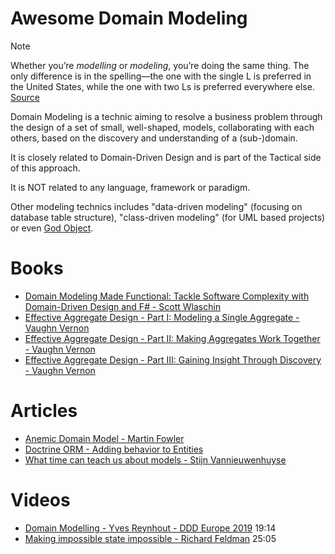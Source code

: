 # Awesome Domain Modeling

> [!NOTE]
> Whether you’re _modelling_ or _modeling_, you’re doing the same thing. The only difference is in the spelling—the one with the single L is preferred in the United States, while the one with two Ls is preferred everywhere else. [Source](https://www.grammarly.com/blog/modeling-or-modelling/)

Domain Modeling is a technic aiming to resolve a business problem through the design of a set of small, well-shaped, models, collaborating with each others, based on the discovery and understanding of a (sub-)domain.

It is closely related to Domain-Driven Design and is part of the Tactical side of this approach.

It is NOT related to any language, framework or paradigm.

Other modeling technics includes "data-driven modeling" (focusing on database table structure), "class-driven modeling" (for UML based projects) or even [God Object](https://en.wikipedia.org/wiki/God_object).

# Books

- [Domain Modeling Made Functional: Tackle Software Complexity with Domain-Driven Design and F# - Scott Wlaschin](https://pragprog.com/titles/swdddf/domain-modeling-made-functional/)
- [Effective Aggregate Design - Part I: Modeling a Single Aggregate - Vaughn Vernon](./docs/vernon_2011_1.pdf)
- [Effective Aggregate Design - Part II: Making Aggregates Work Together - Vaughn Vernon](./docs/vernon_2011_2.pdf)
- [Effective Aggregate Design - Part III: Gaining Insight Through Discovery - Vaughn Vernon](./docs/vernon_2011_3.pdf)

# Articles

- [Anemic Domain Model - Martin Fowler](https://www.martinfowler.com/bliki/AnemicDomainModel.html)
- [Doctrine ORM - Adding behavior to Entities](https://www.doctrine-project.org/projects/doctrine-orm/en/3.2/tutorials/getting-started.html#adding-behavior-to-entities)
- [What time can teach us about models - Stijn Vannieuwenhuyse](https://aardling.eu/en/insights/what-time-can-teach-us-about-models)

# Videos

- [Domain Modelling - Yves Reynhout - DDD Europe 2019](https://www.youtube.com/watch?v=tjiuDQbkRFY) 19:14
- [Making impossible state impossible - Richard Feldman](https://www.youtube.com/watch?v=IcgmSRJHu_8) 25:05
